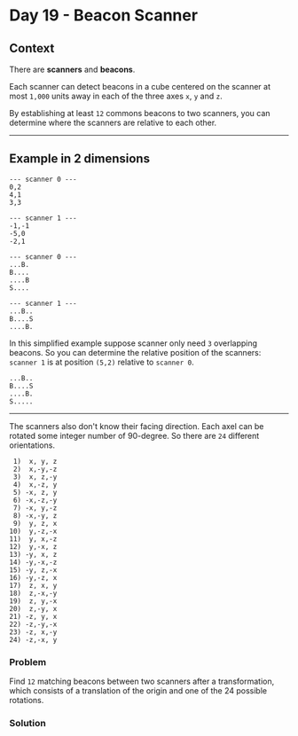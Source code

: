 # Day 19 - Beacon Scanner

## Context

There are **scanners** and **beacons**.

Each scanner can detect beacons in a cube centered on the scanner at most `1,000` units away in each of the three axes `x`, `y` and `z`.

By establishing at least `12` commons beacons to two scanners, you can determine where the scanners are relative to each other.

---

## Example in 2 dimensions

```text
--- scanner 0 ---
0,2
4,1
3,3

--- scanner 1 ---
-1,-1
-5,0
-2,1
```

```text
--- scanner 0 ---
...B.
B....
....B
S....

--- scanner 1 ---
...B..
B....S
....B.
```

In this simplified example suppose scanner only need `3` overlapping beacons.
So you can determine the relative position of the scanners: `scanner 1` is at position `(5,2)` relative to `scanner 0`.

```text
...B..
B....S
....B.
S.....
```
---

The scanners also don't know their facing direction.
Each axel can be rotated some integer number of 90-degree.
So there are `24` different orientations.

```text
 1)  x, y, z
 2)  x,-y,-z
 3)  x, z,-y
 4)  x,-z, y
 5) -x, z, y
 6) -x,-z,-y
 7) -x, y,-z
 8) -x,-y, z
 9)  y, z, x
10)  y,-z,-x
11)  y, x,-z
12)  y,-x, z
13) -y, x, z
14) -y,-x,-z
15) -y, z,-x
16) -y,-z, x
17)  z, x, y
18)  z,-x,-y
19)  z, y,-x
20)  z,-y, x
21) -z, y, x
22) -z,-y,-x
23) -z, x,-y
24) -z,-x, y
```

### Problem

Find `12` matching beacons between two scanners after a transformation, which consists of a translation of the origin and one of the 24 possible rotations.

### Solution

